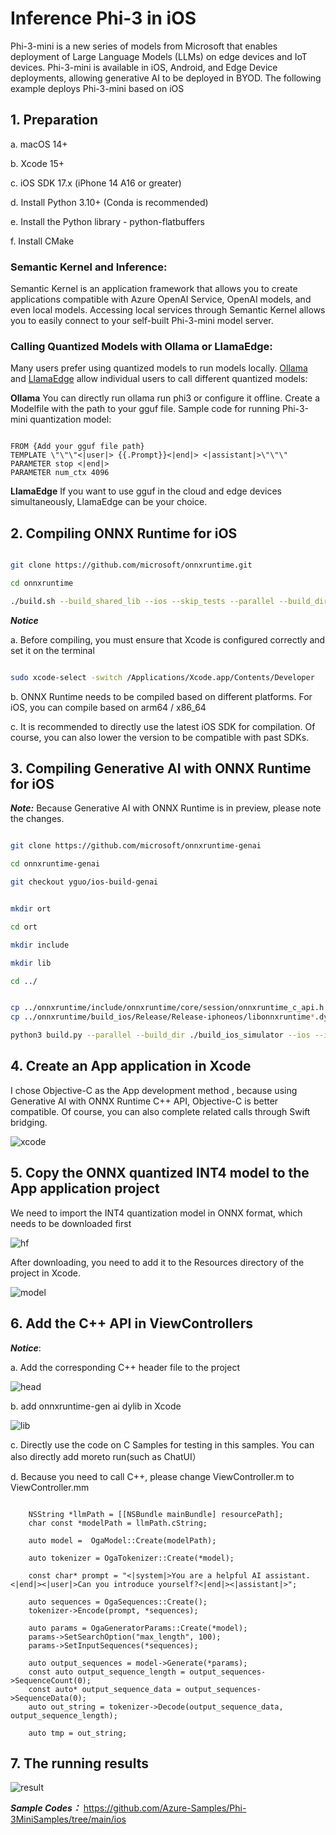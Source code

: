# **Inference Phi-3 in iOS**

Phi-3-mini is a new series of models from Microsoft that enables deployment of Large Language Models (LLMs) on edge devices and IoT devices. Phi-3-mini is available in iOS, Android, and Edge Device deployments, allowing generative AI to be deployed in BYOD. The following example deploys Phi-3-mini based on iOS

## **1. Preparation**


a. macOS 14+

b. Xcode 15+
   
c. iOS SDK 17.x (iPhone 14 A16 or greater)
   
d. Install Python 3.10+ (Conda is recommended)
   
e. Install the Python library - python-flatbuffers

f. Install CMake

### Semantic Kernel and Inference:
Semantic Kernel is an application framework that allows you to create applications compatible with Azure OpenAI Service, OpenAI models, and even local models. Accessing local services through Semantic Kernel allows you to easily connect to your self-built Phi-3-mini model server.

### Calling Quantized Models with Ollama or LlamaEdge:
Many users prefer using quantized models to run models locally. [Ollama](https://ollama.com) and [LlamaEdge](https://llamaedge.com) allow individual users to call different quantized models:

**Ollama**
You can directly run ollama run phi3 or configure it offline. Create a Modelfile with the path to your gguf file. Sample code for running Phi-3-mini quantization model:

```

FROM {Add your gguf file path}
TEMPLATE \"\"\"<|user|> {{.Prompt}}<|end|> <|assistant|>\"\"\"
PARAMETER stop <|end|>
PARAMETER num_ctx 4096

```
**LlamaEdge**
If you want to use gguf in the cloud and edge devices simultaneously, LlamaEdge can be your choice.


## **2. Compiling ONNX Runtime for iOS**

```bash

git clone https://github.com/microsoft/onnxruntime.git

cd onnxruntime

./build.sh --build_shared_lib --ios --skip_tests --parallel --build_dir ./build_ios --ios --apple_sysroot iphoneos --osx_arch arm64 --apple_deploy_target 17.4 --cmake_generator Xcode --config Release

```
 
***Notice*** 

  a. Before compiling, you must ensure that Xcode is configured correctly and set it on the terminal


```bash

sudo xcode-select -switch /Applications/Xcode.app/Contents/Developer 

```
 
  b. ONNX Runtime needs to be compiled based on different platforms. For iOS, you can compile based on arm64 / x86_64
   
  c. It is recommended to directly use the latest iOS SDK for compilation. Of course, you can also lower the version to be compatible with past SDKs.


## **3. Compiling Generative AI with ONNX Runtime for iOS**


 ***Note:*** Because Generative AI with ONNX Runtime is in preview, please note the changes.


```bash

git clone https://github.com/microsoft/onnxruntime-genai

cd onnxruntime-genai

git checkout yguo/ios-build-genai


mkdir ort

cd ort

mkdir include

mkdir lib

cd ../


cp ../onnxruntime/include/onnxruntime/core/session/onnxruntime_c_api.h ort/include
cp ../onnxruntime/build_ios/Release/Release-iphoneos/libonnxruntime*.dylib* ort/lib

python3 build.py --parallel --build_dir ./build_ios_simulator --ios --ios_sysroot iphoneos --osx_arch arm64 --apple_deployment_target 17.4 --cmake_generator Xcode

```


## **4. Create an App application in Xcode**

I chose Objective-C as the App development method , because using Generative AI with ONNX Runtime C++ API, Objective-C is better compatible. Of course, you can also complete related calls through Swift bridging.


![xcode](../../imgs/03/iOS/xcode.png)


## **5. Copy the ONNX quantized INT4 model to the App application project**

We need to import the INT4 quantization model in ONNX format, which needs to be downloaded first

![hf](../../imgs/03/iOS/hf.png)

After downloading, you need to add it to the Resources directory of the project in Xcode.


![model](../../imgs/03/iOS/model.png)


 ## **6. Add the C++ API in ViewControllers**
 
***Notice***:

  a. Add the corresponding C++ header file to the project


  ![head](../../imgs/03/iOS/head.png)

  b. add onnxruntime-gen ai dylib in Xcode

  
  ![lib](../../imgs/03/iOS/lib.png)
 
  c. Directly use the code on C Samples for testing in this samples. You can also directly add moreto run(such as ChatUI）

  d. Because you need to call C++, please change ViewController.m to ViewController.mm

```objc

    NSString *llmPath = [[NSBundle mainBundle] resourcePath];
    char const *modelPath = llmPath.cString;

    auto model =  OgaModel::Create(modelPath);

    auto tokenizer = OgaTokenizer::Create(*model);

    const char* prompt = "<|system|>You are a helpful AI assistant.<|end|><|user|>Can you introduce yourself?<|end|><|assistant|>";

    auto sequences = OgaSequences::Create();
    tokenizer->Encode(prompt, *sequences);

    auto params = OgaGeneratorParams::Create(*model);
    params->SetSearchOption("max_length", 100);
    params->SetInputSequences(*sequences);

    auto output_sequences = model->Generate(*params);
    const auto output_sequence_length = output_sequences->SequenceCount(0);
    const auto* output_sequence_data = output_sequences->SequenceData(0);
    auto out_string = tokenizer->Decode(output_sequence_data, output_sequence_length);
    
    auto tmp = out_string;

```


## **7. The running results**

![result](../../imgs/03/iOS/result.jpg)

***Sample Codes：*** https://github.com/Azure-Samples/Phi-3MiniSamples/tree/main/ios